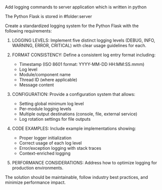 Add logging commands to server application which is written in python

The Python Flask is stored in #folder:server 

Create a standardized logging system for the Python Flask with the following requirements:

1. LOGGING LEVELS: Implement five distinct logging levels (DEBUG, INFO, WARNING, ERROR, CRITICAL) with clear usage guidelines for each.

2. FORMAT CONSISTENCY: Define a consistent log entry format including:
   - Timestamp (ISO 8601 format: YYYY-MM-DD HH:MM:SS.mmm)
   - Log level
   - Module/component name
   - Thread ID (where applicable)
   - Message content

3. CONFIGURATION: Provide a configuration system that allows:
   - Setting global minimum log level
   - Per-module logging levels
   - Multiple output destinations (console, file, external service)
   - Log rotation settings for file outputs

4. CODE EXAMPLES: Include example implementations showing:
   - Proper logger initialization
   - Correct usage of each log level
   - Error/exception logging with stack traces
   - Context-enriched logging

5. PERFORMANCE CONSIDERATIONS: Address how to optimize logging for production environments.

The solution should be maintainable, follow industry best practices, and minimize performance impact.
